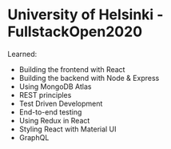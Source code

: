 # University of Helsinki - FullstackOpen2020
Learned:
- Building the frontend with React
- Building the backend with Node & Express
- Using MongoDB Atlas
- REST principles
- Test Driven Development
- End-to-end testing
- Using Redux in React
- Styling React with Material UI
- GraphQL
